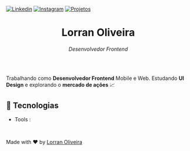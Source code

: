 [![Linkedin](https://img.shields.io/badge/-LinkedIn-blue?style=flat&logo=Linkedin&logoColor=white&link=https://www.linkedin.com/in/lorran-oliveira-38194b117)](https://www.linkedin.com/in/lorran-oliveira-38194b117)
[![Instagram](https://img.shields.io/badge/-Instagram-grey?style=flat&logo=Instagram&logoColor=instagram&link=https://www.instagram.com/lorran_xo/)](https://www.instagram.com/lorran_xo/)
[![Projetos](https://img.shields.io/badge/-Projetos-black?style=flat&logo=github&link=https://github.com/lorran-xo?tab=repositories)](https://github.com/lorran-xo?tab=repositories)  
<h1 align="center">Lorran Oliveira</h1>
<h6 align="center"> Desenvolvedor Frontend</h6>
 
<br>

Trabalhando como **Desenvolvedor Frontend** Mobile e Web. Estudando **UI Design** e explorando o **mercado de ações** 📈
 
## :rocket: Tecnologias ##
 



- Tools : <br />


    




    
<br />

Made with :heart: by <a href="https://github.com/lorran-xo" target="_blank">Lorran Oliveira</a>

